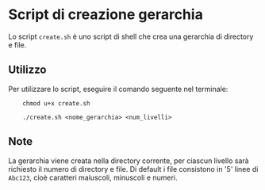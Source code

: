 # Script di creazione gerarchia

Lo script `create.sh` è uno script di shell che crea una gerarchia di directory e file.

## Utilizzo

Per utilizzare lo script, eseguire il comando seguente nel terminale:

```shell
    chmod u+x create.sh
````
```shell
    ./create.sh <nome_gerarchia> <num_livelli>
````
## Note
La gerarchia viene creata nella directory corrente, per ciascun livello sarà richiesto il numero di directory e file. Di default i file consistono in '5' linee di `Abc123`, cioè caratteri maiuscoli, minuscoli e numeri.